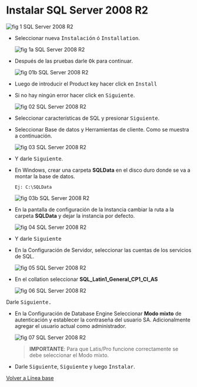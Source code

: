 # Instalar SQL Server 2008 R2

![fig 1 SQL Server 2008 R2](../img/SQL_Server_2008R2/SQL_Fig01.png)
- Seleccionar nueva <kbd>Instalación</kbd> ó <kbd>Installation</kbd>.

  ![fig 1a SQL Server 2008 R2](../img/SQL_Server_2008R2/SQL_Fig01a.png)

- Después de las pruebas darle <kbd>Ok</kbd> para continuar.

  ![fig 01b SQL Server 2008 R2](../img/SQL_Server_2008R2/SQL_Fig01b.png)
- Luego de introducir el Product key hacer click en <kbd>Install</kbd>
- Si no hay ningún error hacer click en <kbd>Siguiente</kbd>.

  ![fig 02 SQL Server 2008 R2](../img/SQL_Server_2008R2/SQL_Fig02.png)
- Seleccionar características de SQL y presionar <kbd>Siguiente</kbd>.
  
- Seleccionar Base de datos y Herramientas de cliente. Como se muestra a continuación.
  
  ![fig 03 SQL Server 2008 R2](../img/SQL_Server_2008R2/SQL_Fig03.png)

- Y darle <kbd>Siguiente</kbd>.

- En Windows, crear una carpeta **SQLData** en el disco duro donde se va a montar la base de datos.
  ```
  Ej: C:\SQLData
  ```
  ![fig 03b SQL Server 2008 R2](../img/SQL_Server_2008R2/SQL_Fig03b.png)



- En la pantalla de configuración de la Instancia cambiar la ruta a la carpeta **SQLData** y dejar la instancia por defecto.
  
  ![fig 04 SQL Server 2008 R2](../img/SQL_Server_2008R2/SQL_Fig04.png)

- Y darle <kbd>Siguiente</kbd>
  
- En la Configuración de Servidor, seleccionar las cuentas de los servicios de SQL.

  ![fig 05 SQL Server 2008 R2](../img/SQL_Server_2008R2/SQL_Fig05.png)

- En el collation seleccionar **SQL_Latin1_General_CP1_CI_AS**
  
  ![fig 06 SQL Server 2008 R2](../img/SQL_Server_2008R2/SQL_Fig06.png)

Darle <kbd>Siguiente</kdb>.

- En la Configuración de Database Engine Seleccionar **Modo mixto** de autenticación y establecer la contraseña del usuario SA. Adicionalmente agregar el usuario actual como administrador.
  
   ![fig 07 SQL Server 2008 R2](../img/SQL_Server_2008R2/SQL_Fig07.png)

   > **IMPORTANTE**: Para que Latis/Pro funcione correctamente se debe seleccionar el Modo mixto.

- Darle <kbd>Siguiente</kbd>, <kbd>Siguiente</kbd> y luego <kbd>Instalar</kbd>.

[Volver a Línea base](../Linea_Base.md)
